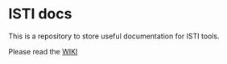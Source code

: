 # ISTI docs

This is a repository to store useful documentation for ISTI tools.

Please read the [WIKI](https://gitlab.com/w895/centro_calcolo_isti/-/wikis/home)
